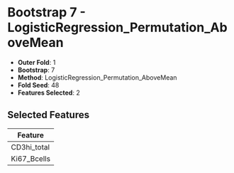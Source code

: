 # Bootstrap 7 - LogisticRegression_Permutation_AboveMean

- **Outer Fold**: 1
- **Bootstrap**: 7
- **Method**: LogisticRegression_Permutation_AboveMean
- **Fold Seed**: 48
- **Features Selected**: 2

## Selected Features

| Feature |
|---------|
| CD3hi_total |
| Ki67_Bcells |
